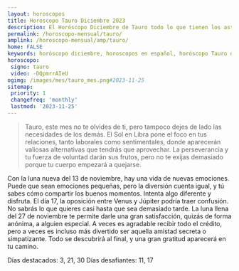 ```yaml
---
layout: horoscopos
title: Horoscopo Tauro Diciembre 2023
description: El Horóscopo Diciembre de Tauro todo lo que tienen los astros preparados para este mes, amor, trabajo, familia. Todo sobre astrologia, tarot, predicciones. Horoscopo gratis en español, predicciones y astrología.
permalink: /horoscopo-mensual/tauro/
amplink: /horoscopo-mensual/amp/tauro/
home: FALSE
keywords: horóscopo diciembre, horoscopos en español, horóscopo Tauro diciembre , horóscopo esperanza gracia, horoscop, horóscopos gratis, horoscopo Tauro, Tarot, Astrologia, Zodíaco, Tauro, horoscopo gratis, horoscopo del mes 
horoscopo:
 signo: tauro
 video: -DQpmrrAIeU
ogimg: /images/mes/tauro_mes.png#2023-11-25
sitemap:
 priority: 1
 changefreq: 'monthly'
 lastmod: '2023-11-25'
---
```



 > Tauro, este mes no te olvides de ti, pero tampoco dejes de lado las necesidades de los demás. El Sol en Libra pone el foco en tus relaciones, tanto laborales como sentimentales, donde aparecerán valiosas alternativas que tendrás que aprovechar. La perseverancia y tu fuerza de voluntad darán sus frutos, pero no te exijas demasiado porque tu cuerpo empezará a quejarse.



Con la luna nueva del 13 de noviembre, hay una vida de nuevas emociones. Puede que sean emociones pequeñas, pero la diversión cuenta igual, y tú sabes cómo compartir los buenos momentos. Intenta algo diferente y disfruta. El día 17, la oposición entre Venus y Júpiter podría traer confusión. No sabrás lo que quieres casi hasta que sea demasiado tarde. La luna llena del 27 de noviembre te permite darle una gran satisfacción, quizás de forma anónima, a alguien especial. A veces es agradable recibir todo el crédito, pero a veces es incluso más divertido ser aquella amistad secreta o simpatizante. Todo se descubrirá al final, y una gran gratitud aparecerá en tu camino. 

Días destacados: 3, 21, 30
Días desafiantes: 11, 17